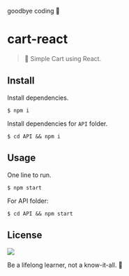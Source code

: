 goodbye coding 👋
# cart-react

> 🛒 Simple Cart using React.

## Install

Install dependencies.
```
$ npm i
```
Install dependencies for `API` folder.
```
$ cd API && npm i
```

## Usage

One line to run.
```
$ npm start
```
For API folder:
```
$ cd API && npm start
```

## License

![](https://img.shields.io/github/license/cuongw/cart-react.svg?style=flat-square)


<!-- INSPIRATIONAL_QUOTE_START -->
Be a lifelong learner, not a know-it-all.
🐯
<!-- INSPIRATIONAL_QUOTE_END -->
